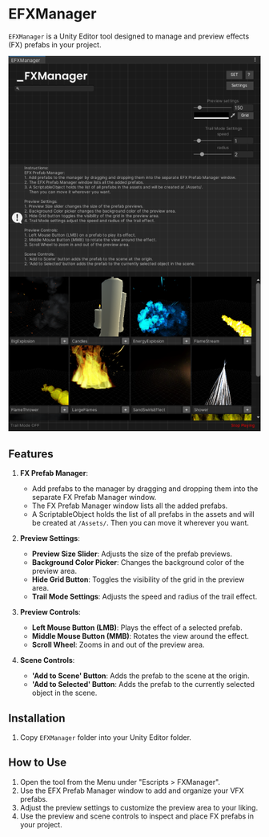 # EFXManager

`EFXManager` is a Unity Editor tool designed to manage and preview effects (FX) prefabs in your project.

![EFXManager Window](/EFXManager.png)

## Features
1. **FX Prefab Manager**:
   - Add prefabs to the manager by dragging and dropping them into the separate FX Prefab Manager window.
   - The FX Prefab Manager window lists all the added prefabs.
   - A ScriptableObject holds the list of all prefabs in the assets and will be created at `/Assets/`. Then you can move it wherever you want.

2. **Preview Settings**:
   - **Preview Size Slider**: Adjusts the size of the prefab previews.
   - **Background Color Picker**: Changes the background color of the preview area.
   - **Hide Grid Button**: Toggles the visibility of the grid in the preview area.
   - **Trail Mode Settings**: Adjusts the speed and radius of the trail effect.

3. **Preview Controls**:
   - **Left Mouse Button (LMB)**: Plays the effect of a selected prefab.
   - **Middle Mouse Button (MMB)**: Rotates the view around the effect.
   - **Scroll Wheel**: Zooms in and out of the preview area.

4. **Scene Controls**:
   - **'Add to Scene' Button**: Adds the prefab to the scene at the origin.
   - **'Add to Selected' Button**: Adds the prefab to the currently selected object in the scene.

## Installation

1. Copy `EFXManager` folder into your Unity Editor folder.

## How to Use

1. Open the tool from the Menu under "Escripts > FXManager".
2. Use the EFX Prefab Manager window to add and organize your VFX prefabs.
3. Adjust the preview settings to customize the preview area to your liking.
4. Use the preview and scene controls to inspect and place FX prefabs in your project.
